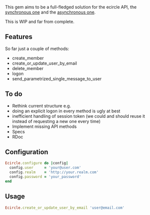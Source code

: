 

This gem aims to be a full-fledged solution for the ecircle API, the [synchronous one](http://webservices.ecircle-ag.com/soap/javadoc/com/ecircleag/webservices/EcMApi.html) and the [asynchronous one](http://developer.ecircle-ag.com/apiwiki/wiki/AsynchronousAPI).

This is WIP and far from complete.

Features
-------------

So far just a couple of methods:

* create_member
* create_or_update_user_by_email
* delete_member
* logon
* send_parametrized_single_message_to_user

To do
-------------

* Rethink current structure e.g.
 * doing an explicit logon in every method is ugly at best
 * inefficient handling of session token (we could and should reuse it instead of requesting a new one every time)
* Implement missing API methods
* Specs
* RDoc

Configuration
-------------

```Ruby
Ecircle.configure do |config|
  config.user     = 'your@user.com'
  config.realm    = 'http://your.realm.com'
  config.password = 'your_password'
end
```

Usage
-------------

```Ruby
Ecircle.create_or_update_user_by_email 'user@email.com'
```